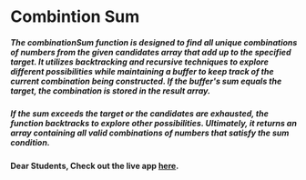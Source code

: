 # Combintion Sum

##### The combinationSum function is designed to find all unique combinations of numbers from the given candidates array that add up to the specified target. It utilizes backtracking and recursive techniques to explore different possibilities while maintaining a buffer to keep track of the current combination being constructed. If the buffer's sum equals the target, the combination is stored in the result array.

##### If the sum exceeds the target or the candidates are exhausted, the function backtracks to explore other possibilities. Ultimately, it returns an array containing all valid combinations of numbers that satisfy the sum condition.

#### Dear Students, Check out the live app [here](https://kdeepika-brs.github.io/Hamming-algo/).
